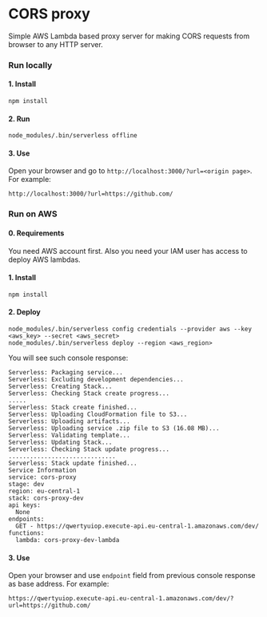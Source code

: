 # CORS proxy

Simple AWS Lambda based proxy server for making CORS requests from browser to any HTTP server.

### Run locally

#### 1. Install
```
npm install
```
#### 2. Run
```
node_modules/.bin/serverless offline
```
#### 3. Use
Open your browser and go to `http://localhost:3000/?url=<origin page>`. For example:
```
http://localhost:3000/?url=https://github.com/
```

### Run on AWS

#### 0. Requirements
You need AWS account first.
Also you need your IAM user has access to deploy AWS lambdas.

#### 1. Install
```
npm install
```
#### 2. Deploy
```
node_modules/.bin/serverless config credentials --provider aws --key <aws_key> --secret <aws_secret>
node_modules/.bin/serverless deploy --region <aws_region>
```
You will see such console response:
```
Serverless: Packaging service...
Serverless: Excluding development dependencies...
Serverless: Creating Stack...
Serverless: Checking Stack create progress...
.....
Serverless: Stack create finished...
Serverless: Uploading CloudFormation file to S3...
Serverless: Uploading artifacts...
Serverless: Uploading service .zip file to S3 (16.08 MB)...
Serverless: Validating template...
Serverless: Updating Stack...
Serverless: Checking Stack update progress...
..............................
Serverless: Stack update finished...
Service Information
service: cors-proxy
stage: dev
region: eu-central-1
stack: cors-proxy-dev
api keys:
  None
endpoints:
  GET - https://qwertyuiop.execute-api.eu-central-1.amazonaws.com/dev/
functions:
  lambda: cors-proxy-dev-lambda
```
#### 3. Use
Open your browser and use `endpoint` field from previous console response as base address. For example:
```
https://qwertyuiop.execute-api.eu-central-1.amazonaws.com/dev/?url=https://github.com/
```